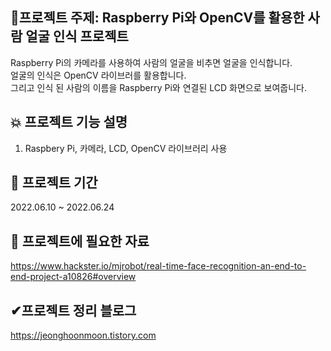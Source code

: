 ## 🙌프로젝트 주제: Raspberry Pi와 OpenCV를 활용한 사람 얼굴 인식 프로젝트  
Raspberry Pi의 카메라를 사용하여 사람의 얼굴을 비추면 얼굴을 인식합니다.  
얼굴의 인식은 OpenCV 라이브러를 활용합니다.  
그리고 인식 된 사람의 이름을 Raspberry Pi와 연결된 LCD 화면으로 보여줍니다.  



## 💥 프로젝트 기능 설명
1. Raspbery Pi, 카메라, LCD, OpenCV 라이브러리 사용  
 
 

## 📌 프로젝트 기간
2022.06.10 ~ 2022.06.24


## 🧾 프로젝트에 필요한 자료
https://www.hackster.io/mjrobot/real-time-face-recognition-an-end-to-end-project-a10826#overview


## ✔프로젝트 정리 블로그
https://jeonghoonmoon.tistory.com  
